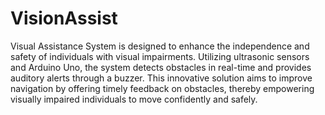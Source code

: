 # VisionAssist
 Visual Assistance System is designed to enhance the independence and safety of individuals with visual impairments. Utilizing ultrasonic sensors and Arduino Uno, the system detects obstacles in real-time and provides auditory alerts through a buzzer. This innovative solution aims to improve navigation by offering timely feedback on obstacles, thereby empowering visually impaired individuals to move confidently and safely.
